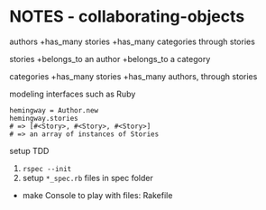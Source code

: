 # NOTES - collaborating-objects

authors
    +has_many stories
    +has_many categories through stories

stories
    +belongs_to an author
    +belongs_to a category

categories
    +has_many stories
    +has_many authors, through stories

modeling interfaces such as Ruby

```
hemingway = Author.new
hemingway.stories 
# => [#<Story>, #<Story>, #<Story>]
# => an array of instances of Stories 
```

setup TDD
1. `rspec --init`
2. setup `*_spec.rb` files in spec folder

+ make Console to play with files: Rakefile
